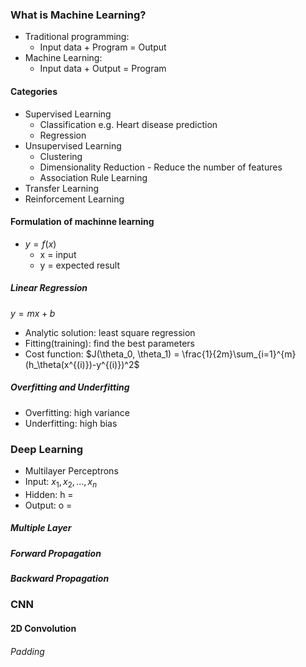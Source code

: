 ### What is Machine Learning?

- Traditional programming:
  - Input data + Program = Output
- Machine Learning:
  - Input data + Output = Program

#### Categories

- Supervised Learning
  - Classification e.g. Heart disease prediction
  - Regression
- Unsupervised Learning
  - Clustering
  - Dimensionality Reduction - Reduce the number of features
  - Association Rule Learning
- Transfer Learning
- Reinforcement Learning

#### Formulation of machinne learning

- $y = f(x)$
  - x = input
  - y = expected result

##### Linear Regression

$y=mx+b$

- Analytic solution: least square regression
- Fitting(training): find the best parameters
- Cost function: $J(\theta_0, \theta_1) = \frac{1}{2m}\sum_{i=1}^{m}(h_\theta(x^{(i)})-y^{(i)})^2$

##### Overfitting and Underfitting

- Overfitting: high variance
- Underfitting: high bias

### Deep Learning

- Multilayer Perceptrons
- Input: $x_1, x_2, ..., x_n$
- Hidden: h =
- Output: o =

##### Multiple Layer

##### Forward Propagation

##### Backward Propagation

### CNN

#### 2D Convolution

###### Padding
